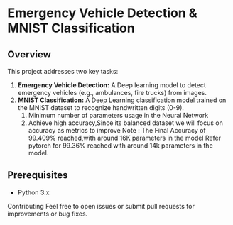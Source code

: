 # Emergency Vehicle Detection & MNIST Classification

## Overview
This project addresses two key tasks:
1. **Emergency Vehicle Detection:** A Deep learning model to detect emergency vehicles (e.g., ambulances, fire trucks) from images.
2. **MNIST Classification:** A Deep Learning classification model trained on the MNIST dataset to recognize handwritten digits (0-9).
     1. Minimum number of parameters usage in the Neural Network
     2. Achieve high accuracy,Since its balanced dataset we will focus on accuracy as metrics to improve
Note :
The Final Accuracy of 99.409% reached,with around 16K parameters in the model
Refer pytorch for 99.36% reached with around 14k parameters in the model.
## Prerequisites
- Python 3.x

Contributing
Feel free to open issues or submit pull requests for improvements or bug fixes.

